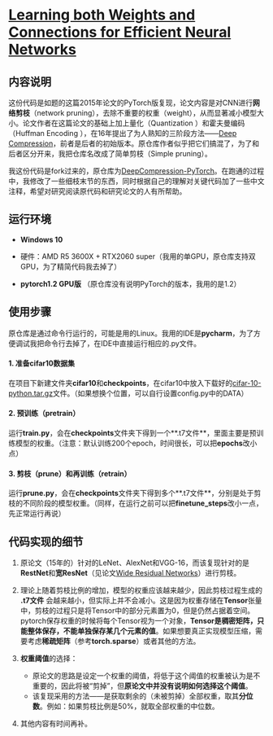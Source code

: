 # [Learning both Weights and Connections for Efficient Neural Networks](https://arxiv.org/abs/1506.02626)

## 内容说明

这份代码是如题的这篇2015年论文的PyTorch版复现，论文内容是对CNN进行**网络剪枝**（network pruning），去除不重要的权重（weight），从而显著减小模型大小。论文作者在这篇论文的基础上加上量化（Quantization  ）和霍夫曼编码（Huffman Encoding ），在16年提出了为人熟知的三阶段方法——[Deep Compression](https://arxiv.org/abs/1510.00149)，前者是后者的初始版本。原仓库作者似乎把它们搞混了，为了和后者区分开来，我把仓库名改成了简单剪枝（Simple pruning）。

我这份代码是fork过来的，原仓库为[DeepCompression-PyTorch](https://github.com/jack-willturner/DeepCompression-PyTorch)。在跑通的过程中，我修改了一些细枝末节的东西，同时根据自己的理解对关键代码加了一些中文注释，希望对研究阅读原代码和研究论文的人有所帮助。

## 运行环境

- **Windows 10**


- 硬件：AMD R5 3600X + RTX2060 super（我用的单GPU，原仓库支持双GPU，为了精简代码我去掉了）


- **pytorch1.2 GPU版** （原仓库没有说明PyTorch的版本，我用的是1.2）

## 使用步骤

原仓库是通过命令行运行的，可能是用的Linux。我用的IDE是**pycharm**，为了方便调试我把命令行去掉了，在IDE中直接运行相应的.py文件。

#### 1. 准备cifar10数据集

在项目下新建文件夹**cifar10**和**checkpoints**，在cifar10中放入下载好的[cifar-10-python.tar.gz](https://www.cs.toronto.edu/~kriz/cifar-10-python.tar.gz)文件。（如果想换个位置，可以自行设置config.py中的DATA）

#### 2. 预训练（pretrain）

运行**train.py**，会在**checkpoints**文件夹下得到一个**.t7文件**，里面主要是预训练模型的权重。（注意：默认训练200个epoch，时间很长，可以把**epochs**改小点）

#### 3. 剪枝（prune）和再训练（retrain）

运行**prune.py**，会在**checkpoints**文件夹下得到多个**.t7文件**，分别是处于剪枝的不同阶段的模型权重。（同样，在运行之前可以把**finetune_steps**改小一点，先正常运行再说）

## 代码实现的细节

1. 原论文（15年的）针对的LeNet、AlexNet和VGG-16，而该复现针对的是**RestNet**和**宽ResNet**（见论文[Wide Residual Networks](https://arxiv.org/abs/1605.07146)）进行剪枝。
2. 理论上随着剪枝比例的增加，模型的权重应该越来越少，因此剪枝过程生成的 **.t7文件** 会越来越小，但实际上并不会减小。这是因为权重存储在**Tensor**张量中，剪枝的过程只是将Tensor中的部分元素置为0，但是仍然占据着空间。pytorch保存权重的时候将每个Tensor视为一个对象，**Tensor是稠密矩阵，只能整体保存，不能单独保存某几个元素的值**。如果想要真正实现模型压缩，需要考虑**稀疏矩阵**（参考**torch.sparse**）或者其他的方法。
3. **权重阈值**的选择：
   - 原论文的思路是设定一个权重的阈值，将低于这个阈值的权重被认为是不重要的，因此将被“剪掉”，但**原论文中并没有说明如何选择这个阈值**。
   - 该复现采用的方法——是获取剩余的（未被剪掉）全部权重，取其**分位数**。例如：如果剪枝比例是50%，就取全部权重的中位数。

4. 其他内容有时间再补。


